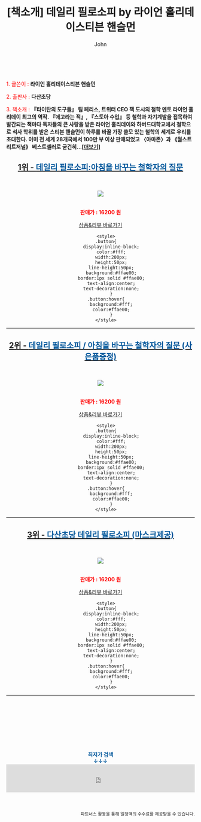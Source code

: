 ﻿---
layout: post
title:  "[책소개] 데일리 필로소피 by 라이언 홀리데이스티븐 핸슬먼"
author: John
categories: [ 도서 ]
tags: [ 데일리 필로소피, 데일리 필로소피 독후감 ]
image: https://search1.kakaocdn.net/thumb/R120x174.q85/?fname=http%3A%2F%2Ft1.daumcdn.net%2Flbook%2Fimage%2F5928553%3Ftimestamp%3D20230201142631 
description: "[책소개] 데일리 필로소피 by 라이언 홀리데이스티븐 핸슬먼"
toc: true
toc_sticky: true
---

<br>
<p>
<font color='#ff0000'>1. 글쓴이 : </font><b>라이언 홀리데이스티븐 핸슬먼</b>
<p>
<font color='#ff0000'>2. 출판사 : </font><b>다산초당</b>
<p>
<font color='#ff0000'>3. 책소개 : </font><b>『타이탄의 도구들』 팀 페리스, 트위터 CEO 잭 도시의 철학 멘토 라이언 홀리데이 최고의 역작. 『에고라는 적』, 『스토아 수업』 등 철학과 자기계발을 접목하여 발간되는 책마다 독자들의 큰 사랑을 받은 라이언 홀리데이와 하버드대학교에서 철학으로 석사 학위를 받은 스티븐 핸슬먼이 하루를 바꿀 가장 쓸모 있는 철학의 세계로 우리를 초대한다.  이미 전 세계 28개국에서 100만 부 이상 판매되었고 〈아마존〉과 《월스트리트저널》 베스트셀러로 굳건히...<a href="https://link.coupang.com/re/AFFSDP?lptag=AF7307611&pageKey=6258221304&itemId=12727049759&vendorItemId=79993656008&traceid=V0-153-9961de06a057d9ff&requestid=20230305114720968269175" target="_blank">[더보기]</a></b>
<p>
    
<center><h2><a href="https://link.coupang.com/re/AFFSDP?lptag=AF7307611&pageKey=6258221304&itemId=12727049759&vendorItemId=79993656008&traceid=V0-153-9961de06a057d9ff&requestid=20230305114720968269175" target="_blank"><b>1위 - <font color='#01579B'>데일리 필로소피:아침을 바꾸는 철학자의 질문</font></b></a></h2><br>

<a href="https://link.coupang.com/re/AFFSDP?lptag=AF7307611&pageKey=6258221304&itemId=12727049759&vendorItemId=79993656008&traceid=V0-153-9961de06a057d9ff&requestid=20230305114720968269175" target="_blank"><img src="https://static.coupangcdn.com/image/vendor_inventory/97ac/1fa8e547842d9ef306695544969f7ef80ff400dca80c6176145b0a34d425.jpg"></a><br><br>

<b><font color='#ff0000'>판매가 : 16200 원</font></b><br>

<a href="https://link.coupang.com/re/AFFSDP?lptag=AF7307611&pageKey=6258221304&itemId=12727049759&vendorItemId=79993656008&traceid=V0-153-9961de06a057d9ff&requestid=20230305114720968269175" target="_blank" class="button">상품&리뷰 바로가기</a><p>

        <style>
        .button{
            display:inline-block;
            color:#fff;
            width:200px;
            height:50px;
            line-height:50px;
            background:#ffae00;
            border:1px solid #ffae00;
            text-align:center;
            text-decoration:none;
            }
        .button:hover{
            background:#fff;
            color:#ffae00;
            }
        </style>

<hr>

<center><h2><a href="https://link.coupang.com/re/AFFSDP?lptag=AF7307611&pageKey=7088056783&itemId=17654806510&vendorItemId=84820355148&traceid=V0-153-a55f6010502b69f2&requestid=20230305114720968269175" target="_blank"><b>2위 - <font color='#01579B'>데일리 필로소피 / 아침을 바꾸는 철학자의 질문 (사은품증정)</font></b></a></h2><br>

<a href="https://link.coupang.com/re/AFFSDP?lptag=AF7307611&pageKey=7088056783&itemId=17654806510&vendorItemId=84820355148&traceid=V0-153-a55f6010502b69f2&requestid=20230305114720968269175" target="_blank"><img src="https://static.coupangcdn.com/image/vendor_inventory/c421/fd83388c37cfe4f66ca40b329d4b2ba0917de5cd3ed8921131d13654687c.jpg"></a><br><br>

<b><font color='#ff0000'>판매가 : 16200 원</font></b><br>

<a href="https://link.coupang.com/re/AFFSDP?lptag=AF7307611&pageKey=7088056783&itemId=17654806510&vendorItemId=84820355148&traceid=V0-153-a55f6010502b69f2&requestid=20230305114720968269175" target="_blank" class="button">상품&리뷰 바로가기</a><p>

        <style>
        .button{
            display:inline-block;
            color:#fff;
            width:200px;
            height:50px;
            line-height:50px;
            background:#ffae00;
            border:1px solid #ffae00;
            text-align:center;
            text-decoration:none;
            }
        .button:hover{
            background:#fff;
            color:#ffae00;
            }
        </style>

<hr>

<center><h2><a href="https://link.coupang.com/re/AFFSDP?lptag=AF7307611&pageKey=6251270672&itemId=12672827175&vendorItemId=79939911790&traceid=V0-153-add1e28df8931e15&requestid=20230305114720968269175" target="_blank"><b>3위 - <font color='#01579B'>다산초당 데일리 필로소피 (마스크제공)</font></b></a></h2><br>

<a href="https://link.coupang.com/re/AFFSDP?lptag=AF7307611&pageKey=6251270672&itemId=12672827175&vendorItemId=79939911790&traceid=V0-153-add1e28df8931e15&requestid=20230305114720968269175" target="_blank"><img src="https://static.coupangcdn.com/image/vendor_inventory/803a/d76628439d4e28591032f679233a527132e7ac01fc5b7a204e9702051e07.jpg"></a><br><br>

<b><font color='#ff0000'>판매가 : 16200 원</font></b><br>

<a href="https://link.coupang.com/re/AFFSDP?lptag=AF7307611&pageKey=6251270672&itemId=12672827175&vendorItemId=79939911790&traceid=V0-153-add1e28df8931e15&requestid=20230305114720968269175" target="_blank" class="button">상품&리뷰 바로가기</a><p>

        <style>
        .button{
            display:inline-block;
            color:#fff;
            width:200px;
            height:50px;
            line-height:50px;
            background:#ffae00;
            border:1px solid #ffae00;
            text-align:center;
            text-decoration:none;
            }
        .button:hover{
            background:#fff;
            color:#ffae00;
            }
        </style>

<hr>

<br><br><br><br><br><br><br>
<center><b><font color='#01579B' size='medium'>최저가 검색<br>
↓↓↓</font></b></center>
<center><iframe src="https://coupa.ng/b1Tbjx" width="100%" height="75" frameborder="0" scrolling="no" referrerpolicy="unsafe-url"></iframe></center>
<br><br>
<p>
<small>
    <div align="right">파트너스 활동을 통해 일정액의 수수료를 제공받을 수 있습니다.</div>
</small>
</p>
